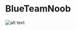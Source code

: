 # BlueTeamNoob
![alt text](https://github.com/MiloRaz92/Infosec/blob/main/Intro%20to%20Cyber%20Security%20Certificate.png?raw=true)
